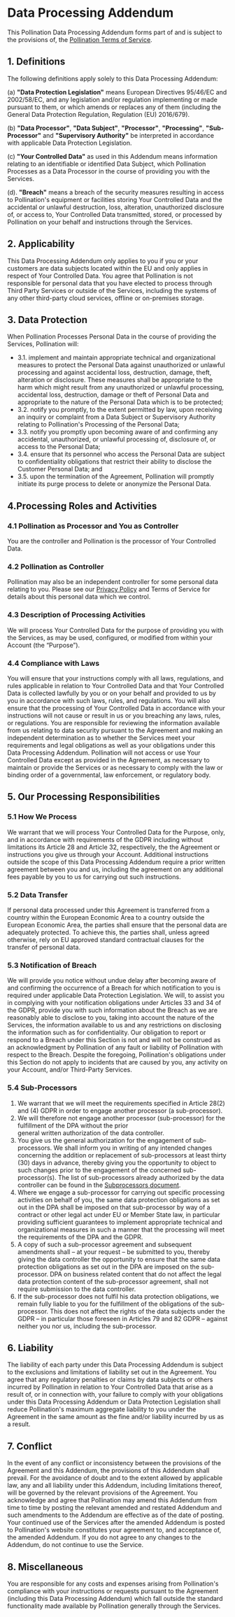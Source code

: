# Data Processing Addendum

This Pollination Data Processing Addendum forms part of and is subject to the provisions of, the [Pollination Terms of Service](terms_of_service.md).

## 1. Definitions

The following definitions apply solely to this Data Processing Addendum:

(a) **"Data Protection Legislation"** means European Directives 95/46/EC and 2002/58/EC, and any legislation and/or regulation implementing or made pursuant to them, or which amends or replaces any of them (including the General Data Protection Regulation, Regulation (EU) 2016/679).

(b) **"Data Processor"**, **"Data Subject"**, **"Processor"**, **"Processing"**, **"Sub-Processor"** and **"Supervisory Authority"** be interpreted in accordance with applicable Data Protection Legislation.

(c) **"Your Controlled Data"** as used in this Addendum means information relating to an identifiable or identified Data Subject, which Pollination Processes as a Data Processor in the course of providing you with the Services.

(d). **"Breach"** means a breach of the security measures resulting in access to Pollination's equipment or facilities storing Your Controlled Data and the accidental or unlawful destruction, loss, alteration, unauthorized disclosure of, or access to, Your Controlled Data transmitted, stored, or processed by Pollination on your behalf and instructions through the Services.

## 2. Applicability

This Data Processing Addendum only applies to you if you or your customers are data subjects located within the EU and only applies in respect of Your Controlled Data. You agree that Pollination is not responsible for personal data that you have elected to process through Third Party Services or outside of the Services, including the systems of any other third-party cloud services, offline or on-premises storage.

## 3. Data Protection

When Pollination Processes Personal Data in the course of providing the Services, Pollination will:

* 3.1. implement and maintain appropriate technical and organizational measures to protect the Personal Data against unauthorized or unlawful processing and against accidental loss, destruction, damage, theft, alteration or disclosure. These measures shall be appropriate to the harm which might result from any unauthorized or unlawful processing, accidental loss, destruction, damage or theft of Personal Data and appropriate to the nature of the Personal Data which is to be protected;
* 3.2. notify you promptly, to the extent permitted by law, upon receiving an inquiry or complaint from a Data Subject or Supervisory Authority relating to Pollination's Processing of the Personal Data;
* 3.3. notify you promptly upon becoming aware of and confirming any accidental, unauthorized, or unlawful processing of, disclosure of, or access to the Personal Data;
* 3.4. ensure that its personnel who access the Personal Data are subject to confidentiality obligations that restrict their ability to disclose the Customer Personal Data; and
* 3.5. upon the termination of the Agreement, Pollination will promptly initiate its purge process to delete or anonymize the Personal Data.

## 4.Processing Roles and Activities

### 4.1 Pollination as Processor and You as Controller

You are the controller and Pollination is the processor of Your Controlled Data.

### 4.2 Pollination as Controller

Pollination may also be an independent controller for some personal data relating to you. Please see our [Privacy Policy](privacy_policy.md) and Terms of Service for details about this personal data which we control.

### 4.3 Description of Processing Activities

We will process Your Controlled Data for the purpose of providing you with the Services, as may be used, configured, or modified from within your Account (the “Purpose”).

### 4.4 Compliance with Laws

You will ensure that your instructions comply with all laws, regulations, and rules applicable in relation to Your Controlled Data and that Your Controlled Data is collected lawfully by you or on your behalf and provided to us by you in accordance with such laws, rules, and regulations. You will also ensure that the processing of Your Controlled Data in accordance with your instructions will not cause or result in us or you breaching any laws, rules, or regulations. You are responsible for reviewing the information available from us relating to data security pursuant to the Agreement and making an independent determination as to whether the Services meet your requirements and legal obligations as well as your obligations under this Data Processing Addendum. Pollination will not access or use Your Controlled Data except as provided in the Agreement, as necessary to maintain or provide the Services or as necessary to comply with the law or binding order of a governmental, law enforcement, or regulatory body.

## 5. Our Processing Responsibilities

### 5.1 How We Process

We warrant that we will process Your Controlled Data for the Purpose, only, and in accordance with requirements of the GDPR including without limitations its Article 28 and Article 32, respectively, the the Agreement or instructions you give us through your Account. Additional instructions outside the scope of this Data Processing Addendum require a prior written agreement between you and us, including the agreement on any additional fees payable by you to us for carrying out such instructions.

### 5.2 Data Transfer

If personal data processed under this Agreement is transferred from a country within the European Economic Area to a country outside the European Economic Area, the parties shall ensure that the personal data are adequately protected. To achieve this, the parties shall, unless agreed otherwise, rely on EU approved standard contractual clauses for the transfer of personal data.

### 5.3 Notification of Breach

We will provide you notice without undue delay after becoming aware of and confirming the occurrence of a Breach for which notification to you is required under applicable Data Protection Legislation. We will, to assist you in complying with your notification obligations under Articles 33 and 34 of the GDPR, provide you with such information about the Breach as we are reasonably able to disclose to you, taking into account the nature of the Services, the information available to us and any restrictions on disclosing the information such as for confidentiality. Our obligation to report or respond to a Breach under this Section is not and will not be construed as an acknowledgment by Pollination of any fault or liability of Pollination with respect to the Breach. Despite the foregoing, Pollination's obligations under this Section do not apply to incidents that are caused by you, any activity on your Account, and/or Third-Party Services.

### 5.4 Sub-Processors

1. We warrant that we will meet the requirements specified in Article 28(2) and (4) GDPR in order to engage another processor (a sub-processor).
2. We will therefore not engage another processor (sub-processor) for the fulfillment of the DPA without the prior\
   general written authorization of the data controller.
3. You give us the general authorization for the engagement of sub-processors. We shall inform you in writing of any intended changes concerning the addition or replacement of sub-processors at least thirty (30) days in advance, thereby giving you the opportunity to object to such changes prior to the engagement of the concerned sub-processor(s). The list of sub-processors already authorized by the data controller can be found in the [Subprocessors document](subprocessors.md).
4. Where we engage a sub-processor for carrying out specific processing activities on behalf of you, the same data protection obligations as set out in the DPA shall be imposed on that sub-processor by way of a contract or other legal act under EU or Member State law, in particular providing sufficient guarantees to implement appropriate technical and organizational measures in such a manner that the processing will meet the requirements of the DPA and the GDPR.
5. A copy of such a sub-processor agreement and subsequent amendments shall – at your request – be submitted to you, thereby giving the data controller the opportunity to ensure that the same data protection obligations as set out in the DPA are imposed on the sub-processor. DPA on business related content that do not affect the legal data protection content of the sub-processor agreement, shall not require submission to the data controller.
6. If the sub-processor does not fulfil his data protection obligations, we remain fully liable to you for the fulfillment of the obligations of the sub-processor. This does not affect the rights of the data subjects under the GDPR – in particular those foreseen in Articles 79 and 82 GDPR – against neither you nor us, including the sub-processor.

## 6. Liability

The liability of each party under this Data Processing Addendum is subject to the exclusions and limitations of liability set out in the Agreement. You agree that any regulatory penalties or claims by data subjects or others incurred by Pollination in relation to Your Controlled Data that arise as a result of, or in connection with, your failure to comply with your obligations under this Data Processing Addendum or Data Protection Legislation shall reduce Pollination's maximum aggregate liability to you under the Agreement in the same amount as the fine and/or liability incurred by us as a result.

## 7. Conflict

In the event of any conflict or inconsistency between the provisions of the Agreement and this Addendum, the provisions of this Addendum shall prevail. For the avoidance of doubt and to the extent allowed by applicable law, any and all liability under this Addendum, including limitations thereof, will be governed by the relevant provisions of the Agreement. You acknowledge and agree that Pollination may amend this Addendum from time to time by posting the relevant amended and restated Addendum and such amendments to the Addendum are effective as of the date of posting. Your continued use of the Services after the amended Addendum is posted to Pollination's website constitutes your agreement to, and acceptance of, the amended Addendum. If you do not agree to any changes to the Addendum, do not continue to use the Service.

## 8. Miscellaneous

You are responsible for any costs and expenses arising from Pollination's compliance with your instructions or requests pursuant to the Agreement (including this Data Processing Addendum) which fall outside the standard functionality made available by Pollination generally through the Services.
